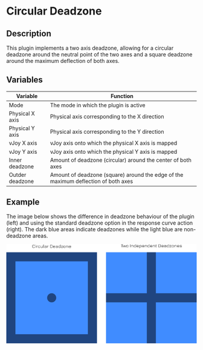 # Circular Deadzone

## Description

This plugin implements a two axis deadzone, allowing for a circular deadzone around the neutral point of the two axes and a square deadzone around the maximum deflection of both axes.

## Variables

| Variable        | Function                                                     |
| --------------- | ------------------------------------------------------------ |
| Mode            | The mode in which the plugin is active                       |
| Physical X axis | Physical axis corresponding to the X direction               |
| Physical Y axis | Physical axis corresponding to the Y direction               |
| vJoy X axis     | vJoy axis onto which the physical X axis is mapped           |
| vJoy Y axis     | vJoy axis onto which the physical Y axis is mapped           |
| Inner deadzone  | Amount of deadzone (circular) around the center of both axes |
| Outder deadzone | Amount of deadzone (square) around the edge of the maximum deflection of both axes |

## Example

The image below shows the difference in deadzone behaviour of the plugin (left) and using the standard deadzone option in the response curve action (right). The dark blue areas indicate deadzones while the light blue are non-deadzone areas.

![Example of different types of deadzones](example.png)